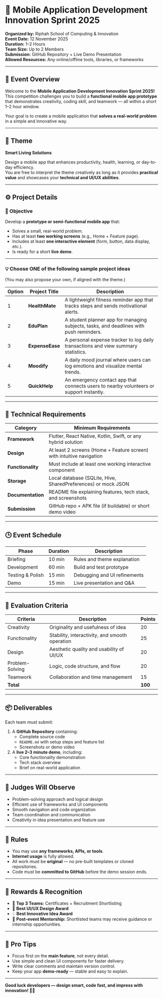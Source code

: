 # 📱 Mobile Application Development Innovation Sprint 2025

**Organized by:** Riphah School of Computing & Innovation  
**Event Date:** 12 November 2025  
**Duration:** 1–2 Hours  
**Team Size:** Up to 2 Members  
**Submission:** GitHub Repository + Live Demo Presentation  
**Allowed Resources:** Any online/offline tools, libraries, or frameworks  

---

## 🧭 Event Overview
Welcome to the **Mobile Application Development Innovation Sprint 2025!**  
This competition challenges you to build a **functional mobile app prototype** that demonstrates creativity, coding skill, and teamwork — all within a short 1–2 hour window.  

Your goal is to create a mobile application that **solves a real-world problem** in a simple and innovative way.

---

## 🎨 Theme
**Smart Living Solutions**

Design a mobile app that enhances productivity, health, learning, or day-to-day efficiency.  
You are free to interpret the theme creatively as long as it provides **practical value** and showcases your **technical and UI/UX abilities**.

---

## ⚙️ Project Details

### 🎯 Objective
Develop a **prototype or semi-functional mobile app** that:
- Solves a small, real-world problem.  
- Has at least **two working screens** (e.g., Home + Feature page).  
- Includes at least **one interactive element** (form, button, data display, etc.).  
- Is ready for a short **live demo**.

---

### 💡 Choose ONE of the following sample project ideas
(You may also propose your own, if aligned with the theme.)

| Option | Project Title | Description |
|--------|----------------|--------------|
| 1 | **HealthMate** | A lightweight fitness reminder app that tracks steps and sends motivational alerts. |
| 2 | **EduPlan** | A student planner app for managing subjects, tasks, and deadlines with push reminders. |
| 3 | **ExpenseEase** | A personal expense tracker to log daily transactions and view summary statistics. |
| 4 | **Moodify** | A daily mood journal where users can log emotions and visualize mental trends. |
| 5 | **QuickHelp** | An emergency contact app that connects users to nearby volunteers or support instantly. |

---

## 🧱 Technical Requirements

| Category | Minimum Requirements |
|-----------|----------------------|
| **Framework** | Flutter, React Native, Kotlin, Swift, or any hybrid solution |
| **Design** | At least 2 screens (Home + Feature screen) with intuitive navigation |
| **Functionality** | Must include at least one working interactive component |
| **Storage** | Local database (SQLite, Hive, SharedPreferences) or mock JSON |
| **Documentation** | README file explaining features, tech stack, and screenshots |
| **Submission** | GitHub repo + APK file (if buildable) or short demo video |

---

## 🕒 Event Schedule

| Phase | Duration | Description |
|-------|-----------|-------------|
| Briefing | 10 min | Rules and theme explanation |
| Development | 60 min | Build and test prototype |
| Testing & Polish | 15 min | Debugging and UI refinements |
| Demo | 15 min | Live presentation and Q&A |

---

## 🧩 Evaluation Criteria

| Criteria | Description | Points |
|-----------|--------------|--------|
| Creativity | Originality and usefulness of idea | 20 |
| Functionality | Stability, interactivity, and smooth operation | 25 |
| Design | Aesthetic quality and usability of UI/UX | 20 |
| Problem-Solving | Logic, code structure, and flow | 20 |
| Teamwork | Collaboration and time management | 15 |
| **Total** |  | **100** |

---

## 📦 Deliverables
Each team must submit:
1. A **GitHub Repository** containing:  
   - Complete source code  
   - `README.md` with setup steps and feature list  
   - Screenshots or demo video  
2. A **live 2–3 minute demo**, including:  
   - Core functionality demonstration  
   - Tech stack overview  
   - Brief on real-world application

---

## 🧠 Judges Will Observe
- Problem-solving approach and logical design  
- Efficient use of frameworks and UI components  
- Smooth navigation and code organization  
- Team coordination and communication  
- Creativity in idea presentation and feature use  

---

## 🧰 Rules
- You may use **any frameworks, APIs, or tools**.  
- **Internet usage** is fully allowed.  
- All work must be **original** — no pre-built templates or cloned repositories.  
- Code must be **committed to GitHub** before the demo session ends.

---

## 🏅 Rewards & Recognition
- 🥇 **Top 3 Teams:** Certificates + Recruitment Shortlisting  
- 🌟 **Best UI/UX Design Award**  
- 💡 **Best Innovative Idea Award**  
- 🧭 **Post-event Mentorship:** Shortlisted teams may receive guidance or internship opportunities.  

---

## 🚀 Pro Tips
- Focus first on the **main feature**, not every detail.  
- Use simple and clean UI components for faster delivery.  
- Write clear comments and maintain version control.  
- Keep your app **demo-ready** — stable and easy to explain.  

---

**Good luck developers — design smart, code fast, and impress with innovation! 🚀📱**
